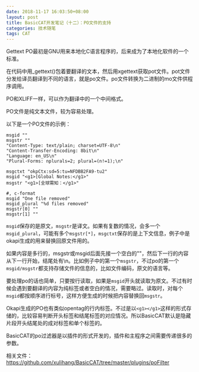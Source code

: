 ```yaml
---
date: 2018-11-17 16:03:50+08:00
layout: post
title: BasicCAT开发笔记（十二）：PO文件的支持
categories: 技术随笔
tags: CAT
---
```


Gettext PO最初是GNU用来本地化C语言程序的，后来成为了本地化软件的一个标准。

在代码中用_gettext()包着要翻译的文本，然后用xgettext获取pot文件。pot文件分发给译员翻译到不同的语言，就是po文件。po文件转换为二进制的mo文件供程序调用。

PO和XLIFF一样，可以作为翻译中的一个中间格式。

PO文件是纯文本文件，较为容易处理。

以下是一个PO文件的示例：

```
msgid ""
msgstr ""
"Content-Type: text/plain; charset=UTF-8\n"
"Content-Transfer-Encoding: 8bit\n"
"Language: en_US\n"
"Plural-Forms: nplurals=2; plural=(n!=1);\n"

msgctxt "okpCtx:sd=5:tu=NFDBB2FA9-tu2"
msgid "<g1>[Global Notes:</g1>"
msgstr "<g1>[全球需知：</g1>"

#, c-format
msgid "One file removed"
msgid_plural "%d files removed"
msgstr[0] ""
msgstr[1] ""
```

`msgid`保存的是原文，`msgstr`是译文。如果有复数的情况，会多一个`msgid_plural`，可能有多个`msgstr[*]`，`msgctxt`保存的是上下文信息，例子中是okapi生成的用来替换回原文件用的。

如果内容是多行的，msgstr或msgid后面先接一个空白的""，然后下一行的内容从下一行开始，结尾处有\n。比如例子中的第一个`msgstr`，不过po的第一个`msgid/msgstr`都支持存储文件的信息的，比如文件编码，原文的语言等。

要处理po的话也简单，只要按行读取，如果是`msgid`开头就读取为原文。不过有时候会遇到要翻译的内容为纯标签或者空白的情况，需要略过。读取时，对每个`msgid`都按顺序进行标号，这样方便生成的时候把内容替换回`msgstr`。

Okapi生成的PO也有类似opentag的行内标签。不过是以`<g1></g1>`这样的形式存储的，比较容易判断开头标签和结尾标签的对应情况。所以BasicCAT默认是隐藏片段开头结尾处的成对标签和单个标签的。

BasicCAT的po过滤器是以插件的形式开发的，插件和主程序之间需要传递很多的参数。

相关文件：<https://github.com/xulihang/BasicCAT/tree/master/plugins/poFilter>

